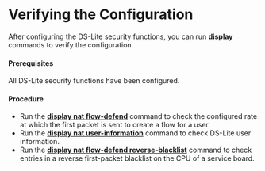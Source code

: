 Verifying the Configuration
===========================

After configuring the DS-Lite security functions, you can run **display** commands to verify the configuration.

#### Prerequisites

All DS-Lite security functions have been configured.


#### Procedure

* Run the [**display nat flow-defend**](cmdqueryname=display+nat+flow-defend) command to check the configured rate at which the first packet is sent to create a flow for a user.
* Run the [**display nat user-information**](cmdqueryname=display+nat+user-information) command to check DS-Lite user information.
* Run the [**display nat flow-defend reverse-blacklist**](cmdqueryname=display+nat+flow-defend+reverse-blacklist) command to check entries in a reverse first-packet blacklist on the CPU of a service board.